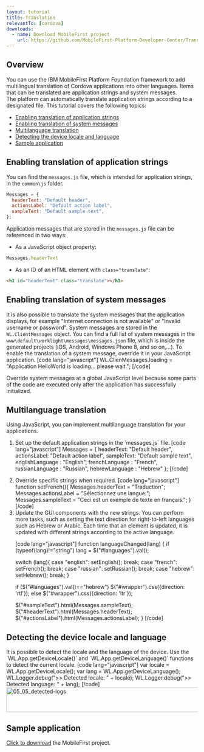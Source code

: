 ```yaml
---
layout: tutorial
title: Translation
relevantTo: [cordova]
downloads:
  - name: Download MobileFirst project
    url: https://github.com/MobileFirst-Platform-Developer-Center/Translation
---
```


## Overview
You can use the IBM MobileFirst Platform Foundation framework to add multilingual translation of Cordova applications into other languages. Items that can be translated are application strings and system messages.  
The platform can automatically translate application strings according to a designated file.
This tutorial covers the following topics:

* [Enabling translation of application strings](#enabling-translation-of-application-strings)
* [Enabling translation of system messages](#enabling-translation-of-system-messages)
* [Multilanguage translation](#multilanguage-translation)
* [Detecting the device locale and language](#detecting-the-device-locale-and-language)
* [Sample application](#sample-application)

## Enabling translation of application strings
You can find the `messages.js` file, which is intended for application strings, in the `common\js` folder.

```JavaScript
Messages = {
  headerText: "Default header",
  actionsLabel: "Default action label",
  sampleText: "Default sample text",
};
```

Application messages that are stored in the `messages.js` file can be referenced in two ways:

* As a JavaScript object property:  

```JavaScript
Messages.headerText
```

* As an ID of an HTML element with `class="translate"`:

```html
<h1 id="headerText" class="translate"></h1>
```

## Enabling translation of system messages
It is also possible to translate the system messages that the application displays, for example "Internet connection is not available" or "Invalid username or password".
System messages are stored in the `WL.ClientMessages` object.
You can find a full list of system messages in the `www\default\worklight\messages\messages.json` file, which is inside the generated projects (iOS, Android, Windows Phone 8, and so on,…).
To enable the translation of a system message, override it in your JavaScript application.
[code lang="javascript"]
WL.ClienMessages.loading = "Application HelloWorld is loading... please wait.";
[/code]</p>
<p>Override system messages at a global JavaScript level because some parts of the code are executed only after the application has successfully initialized.</p>

## Multilanguage translation
<p>Using JavaScript, you can implement multilanguage translation for your applications.</p>
<ol>
<li>Set up the default application strings in the `messages.js` file.
[code lang="javascript"]
Messages = {
  headerText: "Default header",
  actionsLabel: "Default action label",
  sampleText: "Default sample text",
  englishLanguage : "English",
  frenchLanguage : "French",
  russianLanguage : "Russian",
  hebrewLanguage : "Hebrew"
};
[/code]</p>
</li>
<li>Override specific strings when required.
[code lang="javascript"]
function setFrench(){
  Messages.headerText = "Traduction";
  Messages.actionsLabel = "Sélectionnez une langue:";
  Messages.sampleText = "Ceci est un exemple de texte en français.";
}
[/code]
</li>
<li>Update the GUI components with the new strings.
You can perform more tasks, such as setting the text direction for right-to-left languages such as Hebrew or Arabic.
Each time that an element is updated, it is updated with different strings according to the active language.</p>
<p>[code lang="javascript"]
function languageChanged(lang) {
  if (typeof(lang)!="string")
    lang = $("#languages").val();</p>
<p>    switch (lang){
      case "english":
        setEnglish();
        break;
      case "french":
        setFrench();
        break;
      case "russian":
        setRussian();
        break;
      case "hebrew":
        setHebrew();
        break;
    }</p>
<p>    if ($("#languages").val()=="hebrew")
      $("#wrapper").css({direction: 'rtl'});
    else
      $("#wrapper").css({direction: 'ltr'});</p>
<p>    $("#sampleText").html(Messages.sampleText);
    $("#headerText").html(Messages.headerText);
    $("#actionsLabel").html(Messages.actionsLabel);
}
[/code]
</li>
</ol>

## Detecting the device locale and language
<p>It is possible to detect the locale and the language of the device.
Use the `WL.App.getDeviceLocale()` and `WL.App.getDeviceLanguage()` functions to detect the current locale.
[code lang="javascript"]
var locale = WL.App.getDeviceLocale();
var lang = WL.App.getDeviceLanguage();
WL.Logger.debug(">> Detected locale: " + locale);
WL.Logger.debug(">> Detected language: " + lang);
[/code]
<a href="http://developer.ibm.com/mobilefirstplatform/wp-content/uploads/sites/32/2014/07/05_05_detected-logs.png"><img src="{{ site.baseurl }}/assets/backup/05_05_detected-logs.png" alt="05_05_detected-logs" width="505" height="65" class="alignnone size-full wp-image-1327" /></a></p>

## Sample application
<p><a href="https://github.com/MobileFirst-Platform-Developer-Center/Translation" target="_blank">Click to download</a> the MobileFirst project.</p>
